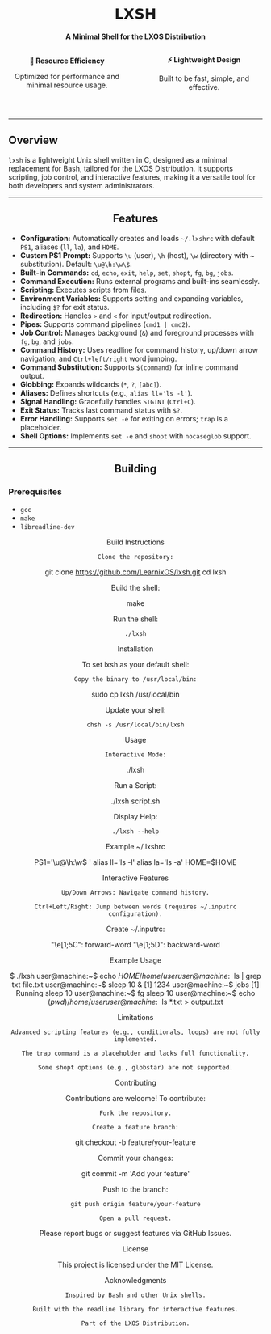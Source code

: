 <div align="center">

# **𝗟𝗫𝗦𝗛**

**A Minimal Shell for the LXOS Distribution**

<div style="display: flex; align-items: center; margin-bottom: 40px;">
  <div style="flex: 1; padding-right: 20px;">
    <p><strong>🚀 Resource Efficiency</strong></p>
    <p>Optimized for performance and minimal resource usage.</p>
  </div>
  <div style="flex: 1; padding-left: 20px;">
    <p><strong>⚡ Lightweight Design</strong></p>
    <p>Built to be fast, simple, and effective.</p>
  </div>
</div>

---

</div>

## **Overview**

`lxsh` is a lightweight Unix shell written in C, designed as a minimal replacement for Bash, tailored for the LXOS Distribution. It supports scripting, job control, and interactive features, making it a versatile tool for both developers and system administrators.

---

<div align="center">

## **Features**

</div>

- **Configuration:** Automatically creates and loads `~/.lxshrc` with default `PS1`, aliases (`ll`, `la`), and `HOME`.
- **Custom PS1 Prompt:** Supports `\u` (user), `\h` (host), `\w` (directory with ~ substitution). Default: `\u@\h:\w\$`.
- **Built-in Commands:** `cd`, `echo`, `exit`, `help`, `set`, `shopt`, `fg`, `bg`, `jobs`.
- **Command Execution:** Runs external programs and built-ins seamlessly.
- **Scripting:** Executes scripts from files.
- **Environment Variables:** Supports setting and expanding variables, including `$?` for exit status.
- **Redirection:** Handles `>` and `<` for input/output redirection.
- **Pipes:** Supports command pipelines (`cmd1 | cmd2`).
- **Job Control:** Manages background (`&`) and foreground processes with `fg`, `bg`, and `jobs`.
- **Command History:** Uses readline for command history, up/down arrow navigation, and `Ctrl+left/right` word jumping.
- **Command Substitution:** Supports `$(command)` for inline command output.
- **Globbing:** Expands wildcards (`*`, `?`, `[abc]`).
- **Aliases:** Defines shortcuts (e.g., `alias ll='ls -l'`).
- **Signal Handling:** Gracefully handles `SIGINT` (`Ctrl+C`).
- **Exit Status:** Tracks last command status with `$?`.
- **Error Handling:** Supports `set -e` for exiting on errors; `trap` is a placeholder.
- **Shell Options:** Implements `set -e` and `shopt` with `nocaseglob` support.

---

<div align="center">

## **Building**

</div>

### **Prerequisites**

- `gcc`
- `make`
- `libreadline-dev`


<div align="center">


Build Instructions

    Clone the repository:

git clone https://github.com/LearnixOS/lxsh.git
cd lxsh

Build the shell:

make

Run the shell:

    ./lxsh

<div align="center">
Installation
</div>

To set lxsh as your default shell:

    Copy the binary to /usr/local/bin:

sudo cp lxsh /usr/local/bin

Update your shell:

    chsh -s /usr/local/bin/lxsh

<div align="center">
Usage
</div>

    Interactive Mode:

./lxsh

Run a Script:

./lxsh script.sh

Display Help:

    ./lxsh --help

<div align="center">
Example ~/.lxshrc
</div>

PS1='\u@\h:\w\$ '
alias ll='ls -l'
alias la='ls -a'
HOME=$HOME

<div align="center">
Interactive Features
</div>

    Up/Down Arrows: Navigate command history.

    Ctrl+Left/Right: Jump between words (requires ~/.inputrc configuration).

Create ~/.inputrc:

"\e[1;5C": forward-word
"\e[1;5D": backward-word

<div align="center">
Example Usage
</div>

$ ./lxsh
user@machine:~$ echo $HOME
/home/user
user@machine:~$ ls | grep txt
file.txt
user@machine:~$ sleep 10 &
[1] 1234
user@machine:~$ jobs
[1] Running sleep 10
user@machine:~$ fg
sleep 10
user@machine:~$ echo $(pwd)
/home/user
user@machine:~$ ls *.txt > output.txt

<div align="center">
Limitations
</div>

    Advanced scripting features (e.g., conditionals, loops) are not fully implemented.

    The trap command is a placeholder and lacks full functionality.

    Some shopt options (e.g., globstar) are not supported.

<div align="center">
Contributing
</div>

Contributions are welcome! To contribute:

    Fork the repository.

    Create a feature branch:

git checkout -b feature/your-feature

Commit your changes:

git commit -m 'Add your feature'

Push to the branch:

    git push origin feature/your-feature

    Open a pull request.

Please report bugs or suggest features via GitHub Issues.
<div align="center">
License
</div>

This project is licensed under the MIT License.
<div align="center">
Acknowledgments
</div>

    Inspired by Bash and other Unix shells.

    Built with the readline library for interactive features.

    Part of the LXOS Distribution.
